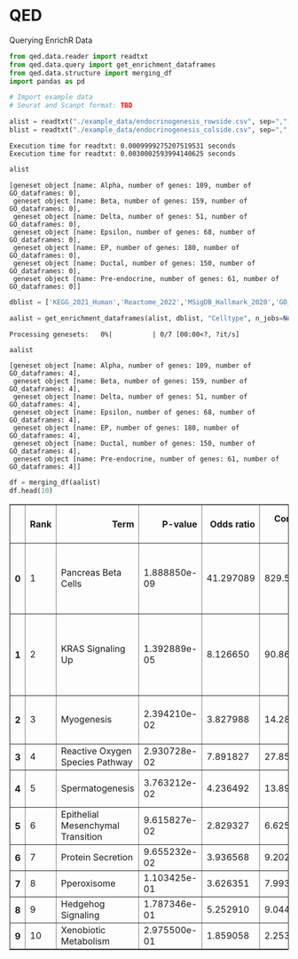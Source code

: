 # QED
Querying  EnrichR Data

```python
from qed.data.reader import readtxt
from qed.data.query import get_enrichment_dataframes
from qed.data.structure import merging_df
import pandas as pd
```


```python
# Import example data
# Seurat and Scanpt format: TBD

alist = readtxt("./example_data/endocrinogenesis_rowside.csv", sep=",", format="rowside")
blist = readtxt("./example_data/endocrinogenesis_colside.csv", sep=",", format="colside")
```

    Execution time for readtxt: 0.0009999275207519531 seconds
    Execution time for readtxt: 0.0030002593994140625 seconds
    


```python
alist
```




    [geneset object [name: Alpha, number of genes: 109, number of GO_dataframes: 0],
     geneset object [name: Beta, number of genes: 159, number of GO_dataframes: 0],
     geneset object [name: Delta, number of genes: 51, number of GO_dataframes: 0],
     geneset object [name: Epsilon, number of genes: 68, number of GO_dataframes: 0],
     geneset object [name: EP, number of genes: 180, number of GO_dataframes: 0],
     geneset object [name: Ductal, number of genes: 150, number of GO_dataframes: 0],
     geneset object [name: Pre-endocrine, number of genes: 61, number of GO_dataframes: 0]]




```python
dblist = ['KEGG_2021_Human','Reactome_2022','MSigDB_Hallmark_2020','GO_Biological_Process_2021']
```


```python
aalist = get_enrichment_dataframes(alist, dblist, "Celltype", n_jobs=None)
```


    Processing genesets:   0%|          | 0/7 [00:00<?, ?it/s]



```python
aalist
```




    [geneset object [name: Alpha, number of genes: 109, number of GO_dataframes: 4],
     geneset object [name: Beta, number of genes: 159, number of GO_dataframes: 4],
     geneset object [name: Delta, number of genes: 51, number of GO_dataframes: 4],
     geneset object [name: Epsilon, number of genes: 68, number of GO_dataframes: 4],
     geneset object [name: EP, number of genes: 180, number of GO_dataframes: 4],
     geneset object [name: Ductal, number of genes: 150, number of GO_dataframes: 4],
     geneset object [name: Pre-endocrine, number of genes: 61, number of GO_dataframes: 4]]




```python
df = merging_df(aalist)
df.head(10)
```



<table border="1" class="dataframe">
  <thead>
    <tr style="text-align: right;">
      <th></th>
      <th>Rank</th>
      <th>Term</th>
      <th>P-value</th>
      <th>Odds ratio</th>
      <th>Combined score</th>
      <th>Overlapping genes</th>
      <th>Adjusted p-value</th>
      <th>Old p-value</th>
      <th>Old adjusted p-value</th>
      <th>Database</th>
      <th>Celltype</th>
    </tr>
  </thead>
  <tbody>
    <tr>
      <th>0</th>
      <td>1</td>
      <td>Pancreas Beta Cells</td>
      <td>1.888850e-09</td>
      <td>41.297089</td>
      <td>829.546906</td>
      <td>[PCSK2, DPP4, SCGN, ABCC8, GCG, IAPP, ISL1]</td>
      <td>4.533240e-08</td>
      <td>0</td>
      <td>0</td>
      <td>MSigDB_Hallmark_2020</td>
      <td>Alpha</td>
    </tr>
    <tr>
      <th>1</th>
      <td>2</td>
      <td>KRAS Signaling Up</td>
      <td>1.392889e-05</td>
      <td>8.126650</td>
      <td>90.868511</td>
      <td>[RBP4, PCSK1N, TSPAN7, SCG5, USH1C, CPE, SCG3,...</td>
      <td>1.671466e-04</td>
      <td>0</td>
      <td>0</td>
      <td>MSigDB_Hallmark_2020</td>
      <td>Alpha</td>
    </tr>
    <tr>
      <th>2</th>
      <td>3</td>
      <td>Myogenesis</td>
      <td>2.394210e-02</td>
      <td>3.827988</td>
      <td>14.286499</td>
      <td>[CAMK2B, NQO1, GPX3, NCAM1]</td>
      <td>1.758437e-01</td>
      <td>0</td>
      <td>0</td>
      <td>MSigDB_Hallmark_2020</td>
      <td>Alpha</td>
    </tr>
    <tr>
      <th>3</th>
      <td>4</td>
      <td>Reactive Oxygen Species Pathway</td>
      <td>2.930728e-02</td>
      <td>7.891827</td>
      <td>27.857515</td>
      <td>[NQO1, GPX3]</td>
      <td>1.758437e-01</td>
      <td>0</td>
      <td>0</td>
      <td>MSigDB_Hallmark_2020</td>
      <td>Alpha</td>
    </tr>
    <tr>
      <th>4</th>
      <td>5</td>
      <td>Spermatogenesis</td>
      <td>3.763212e-02</td>
      <td>4.236492</td>
      <td>13.895260</td>
      <td>[PCSK1N, SCG5, SCG3]</td>
      <td>1.806342e-01</td>
      <td>0</td>
      <td>0</td>
      <td>MSigDB_Hallmark_2020</td>
      <td>Alpha</td>
    </tr>
    <tr>
      <th>5</th>
      <td>6</td>
      <td>Epithelial Mesenchymal Transition</td>
      <td>9.615827e-02</td>
      <td>2.829327</td>
      <td>6.625603</td>
      <td>[RGS4, CDH2, SCG2]</td>
      <td>3.310276e-01</td>
      <td>0</td>
      <td>0</td>
      <td>MSigDB_Hallmark_2020</td>
      <td>Alpha</td>
    </tr>
    <tr>
      <th>6</th>
      <td>7</td>
      <td>Protein Secretion</td>
      <td>9.655232e-02</td>
      <td>3.936568</td>
      <td>9.202398</td>
      <td>[OCRL, PAM]</td>
      <td>3.310276e-01</td>
      <td>0</td>
      <td>0</td>
      <td>MSigDB_Hallmark_2020</td>
      <td>Alpha</td>
    </tr>
    <tr>
      <th>7</th>
      <td>8</td>
      <td>Pperoxisome</td>
      <td>1.103425e-01</td>
      <td>3.626351</td>
      <td>7.993080</td>
      <td>[TTR, ABCC8]</td>
      <td>3.310276e-01</td>
      <td>0</td>
      <td>0</td>
      <td>MSigDB_Hallmark_2020</td>
      <td>Alpha</td>
    </tr>
    <tr>
      <th>8</th>
      <td>9</td>
      <td>Hedgehog Signaling</td>
      <td>1.787346e-01</td>
      <td>5.252910</td>
      <td>9.044741</td>
      <td>[SCG2]</td>
      <td>4.766255e-01</td>
      <td>0</td>
      <td>0</td>
      <td>MSigDB_Hallmark_2020</td>
      <td>Alpha</td>
    </tr>
    <tr>
      <th>9</th>
      <td>10</td>
      <td>Xenobiotic Metabolism</td>
      <td>2.975500e-01</td>
      <td>1.859058</td>
      <td>2.253500</td>
      <td>[NQO1, RBP4]</td>
      <td>6.491999e-01</td>
      <td>0</td>
      <td>0</td>
      <td>MSigDB_Hallmark_2020</td>
      <td>Alpha</td>
    </tr>
  </tbody>
</table>
</div>


